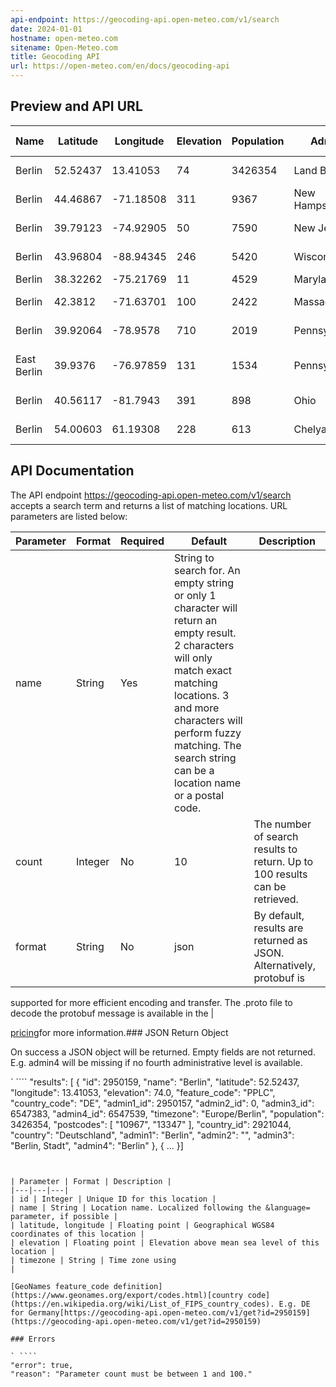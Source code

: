 ```yaml
---
api-endpoint: https://geocoding-api.open-meteo.com/v1/search
date: 2024-01-01
hostname: open-meteo.com
sitename: Open-Meteo.com
title: Geocoding API
url: https://open-meteo.com/en/docs/geocoding-api
---
```


## Preview and API URL

| Name | Latitude | Longitude | Elevation | Population | Admin1 | Admin2 | Admin3 | Admin4 | Feature code | |
|---|---|---|---|---|---|---|---|---|---|---|
| Berlin | 52.52437 | 13.41053 | 74 | 3426354 | Land Berlin | Berlin, Stadt | Berlin | PPLC | ||
| Berlin | 44.46867 | -71.18508 | 311 | 9367 | New Hampshire | Coos | City of Berlin | PPL | ||
| Berlin | 39.79123 | -74.92905 | 50 | 7590 | New Jersey | Camden | Borough of Berlin | PPL | ||
| Berlin | 43.96804 | -88.94345 | 246 | 5420 | Wisconsin | Green Lake | City of Berlin | PPL | ||
| Berlin | 38.32262 | -75.21769 | 11 | 4529 | Maryland | Worcester | PPL | |||
| Berlin | 42.3812 | -71.63701 | 100 | 2422 | Massachusetts | Worcester | Town of Berlin | PPL | ||
| Berlin | 39.92064 | -78.9578 | 710 | 2019 | Pennsylvania | Somerset | Borough of Berlin | PPL | ||
| East Berlin | 39.9376 | -76.97859 | 131 | 1534 | Pennsylvania | Adams | Borough of East Berlin | PPL | ||
| Berlin | 40.56117 | -81.7943 | 391 | 898 | Ohio | Holmes | Berlin Township | PPL | ||
| Berlin | 54.00603 | 61.19308 | 228 | 613 | Chelyabinsk | Troitskiy Rayon | PPL |

## API Documentation

The API endpoint https://geocoding-api.open-meteo.com/v1/search accepts a search term and returns a list of matching locations. URL parameters are listed below:

| Parameter | Format | Required | Default | Description |
|---|---|---|---|---|
| name | String | Yes | String to search for. An empty string or only 1 character will return an empty result. 2 characters will only match exact matching locations. 3 and more characters will perform fuzzy matching. The search string can be a location name or a postal code. | |
| count | Integer | No | 10 | The number of search results to return. Up to 100 results can be retrieved. |
| format | String | No | json | By default, results are returned as JSON. Alternatively, protobuf is
supported for more efficient encoding and transfer. The .proto file to decode the
protobuf message is available in the
|

[pricing](https://open-meteo.com/en/pricing)for more information.### JSON Return Object

On success a JSON object will be returned. Empty fields are not returned. E.g. admin4 will be missing if no fourth administrative level is available.

` ````
"results": [
{
"id": 2950159,
"name": "Berlin",
"latitude": 52.52437,
"longitude": 13.41053,
"elevation": 74.0,
"feature_code": "PPLC",
"country_code": "DE",
"admin1_id": 2950157,
"admin2_id": 0,
"admin3_id": 6547383,
"admin4_id": 6547539,
"timezone": "Europe/Berlin",
"population": 3426354,
"postcodes": [
"10967",
"13347"
],
"country_id": 2921044,
"country": "Deutschland",
"admin1": "Berlin",
"admin2": "",
"admin3": "Berlin, Stadt",
"admin4": "Berlin"
},
{
...
}]
```


| Parameter | Format | Description |
|---|---|---|
| id | Integer | Unique ID for this location |
| name | String | Location name. Localized following the &language= parameter, if possible |
| latitude, longitude | Floating point | Geographical WGS84 coordinates of this location |
| elevation | Floating point | Elevation above mean sea level of this location |
| timezone | String | Time zone using
|

[GeoNames feature_code definition](https://www.geonames.org/export/codes.html)[country code](https://en.wikipedia.org/wiki/List_of_FIPS_country_codes). E.g. DE for Germany[https://geocoding-api.open-meteo.com/v1/get?id=2950159](https://geocoding-api.open-meteo.com/v1/get?id=2950159)

### Errors

` ````
"error": true,
"reason": "Parameter count must be between 1 and 100."
```